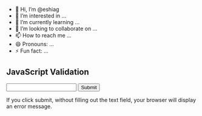 - 👋 Hi, I’m @eshiag
- 👀 I’m interested in ...
- 🌱 I’m currently learning ...
- 💞️ I’m looking to collaborate on ...
- 📫 How to reach me ...
- 😄 Pronouns: ...
- ⚡ Fun fact: ...

<!---
eshiag/eshiag is a ✨ special ✨ repository because its `README.md` (this file) appears on your GitHub profile.
You can click the Preview link to take a look at your changes.
--->
<!DOCTYPE html>
<html>
<body>

<h2>JavaScript Validation</h2>

<form action="/action_page.php" method="post">
  <input type="text" name="fname" required>
  <input type="submit" value="Submit">
</form>

<p>If you click submit, without filling out the text field,
your browser will display an error message.</p>

</body>
</html>

